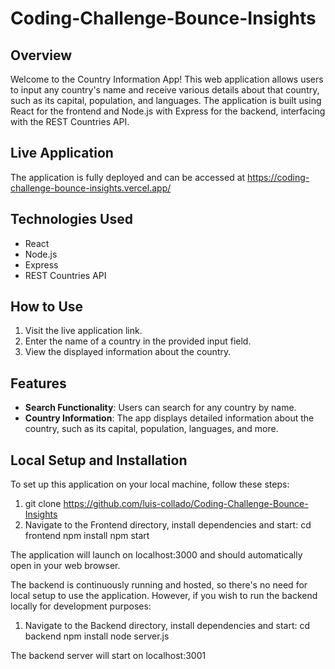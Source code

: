# Coding-Challenge-Bounce-Insights

## Overview

Welcome to the Country Information App! This web application allows users to input any country's name and receive various details about that country, such as its capital, population, and languages. The application is built using React for the frontend and Node.js with Express for the backend, interfacing with the REST Countries API.

## Live Application

The application is fully deployed and can be accessed at https://coding-challenge-bounce-insights.vercel.app/

## Technologies Used

- React
- Node.js
- Express
- REST Countries API

## How to Use

1. Visit the live application link.
2. Enter the name of a country in the provided input field.
3. View the displayed information about the country.

## Features

- **Search Functionality**: Users can search for any country by name.
- **Country Information**: The app displays detailed information about the country, such as its capital, population, languages, and more.

## Local Setup and Installation

To set up this application on your local machine, follow these steps:

1. git clone https://github.com/luis-collado/Coding-Challenge-Bounce-Insights
2. Navigate to the Frontend directory, install dependencies and start:
    cd frontend
    npm install
    npm start

The application will launch on localhost:3000 and should automatically open in your web browser.

The backend is continuously running and hosted, so there's no need for local setup to use the application. 
However, if you wish to run the backend locally for development purposes:

1. Navigate to the Backend directory, install dependencies and start:
    cd backend
    npm install
    node server.js

The backend server will start on localhost:3001